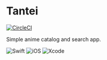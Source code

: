 # Tantei

[![CircleCI](https://dl.circleci.com/status-badge/img/gh/mugetsu/Tantei-san/tree/develop.svg?style=shield&circle-token=5ed98db8da529e1e31756ffc52085d36cda43af3)](https://dl.circleci.com/status-badge/redirect/gh/mugetsu/Tantei-san/tree/develop)

Simple anime catalog and search app.


![Swift](https://img.shields.io/badge/swift-F54A2A?style=for-the-badge&logo=swift&logoColor=white) ![iOS](https://img.shields.io/badge/iOS-000000?style=for-the-badge&logo=ios&logoColor=white) ![Xcode](https://img.shields.io/badge/Xcode-007ACC?style=for-the-badge&logo=Xcode&logoColor=white)
